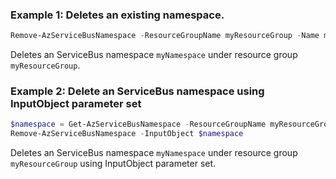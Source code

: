 ### Example 1: Deletes an existing namespace.
```powershell    
Remove-AzServiceBusNamespace -ResourceGroupName myResourceGroup -Name myNamespace
```

Deletes an ServiceBus namespace `myNamespace` under resource group `myResourceGroup`.


### Example 2: Delete an ServiceBus namespace using InputObject parameter set
```powershell
$namespace = Get-AzServiceBusNamespace -ResourceGroupName myResourceGroup -Name myNamespace
Remove-AzServiceBusNamespace -InputObject $namespace
```

Deletes an ServiceBus namespace `myNamespace` under resource group `myResourceGroup` using InputObject parameter set.


